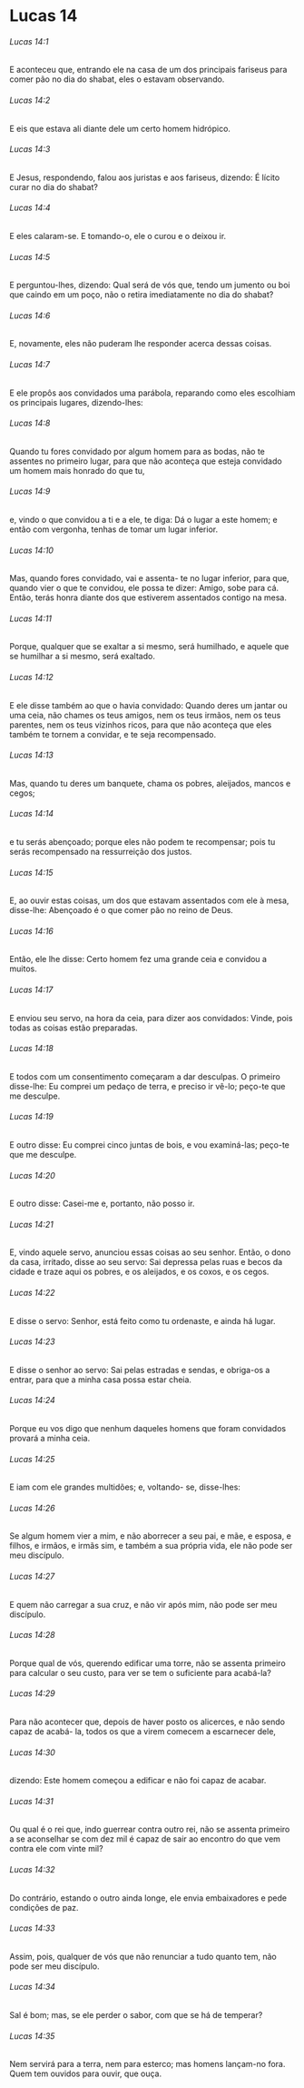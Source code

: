 # Lucas 14

###### Lucas 14:1

E aconteceu que, entrando ele na casa de um dos principais fariseus para comer pão no dia do shabat, eles o estavam observando.

###### Lucas 14:2

E eis que estava ali diante dele um certo homem hidrópico.

###### Lucas 14:3

E Jesus, respondendo, falou aos juristas e aos fariseus, dizendo: É lícito curar no dia do shabat?

###### Lucas 14:4

E eles calaram-se. E tomando-o, ele o curou e o deixou ir.

###### Lucas 14:5

E perguntou-lhes, dizendo: Qual será de vós que, tendo um jumento ou boi que caindo em um poço, não o retira imediatamente no dia do shabat?

###### Lucas 14:6

E, novamente, eles não puderam lhe responder acerca dessas coisas.

###### Lucas 14:7

E ele propôs aos convidados uma parábola, reparando como eles escolhiam os principais lugares, dizendo-lhes:

###### Lucas 14:8

Quando tu fores convidado por algum homem para as bodas, não te assentes no primeiro lugar, para que não aconteça que esteja convidado um homem mais honrado do que tu,

###### Lucas 14:9

e, vindo o que convidou a ti e a ele, te diga: Dá o lugar a este homem; e então com vergonha, tenhas de tomar um lugar inferior.

###### Lucas 14:10

Mas, quando fores convidado, vai e assenta- te no lugar inferior, para que, quando vier o que te convidou, ele possa te dizer: Amigo, sobe para cá. Então, terás honra diante dos que estiverem assentados contigo na mesa.

###### Lucas 14:11

Porque, qualquer que se exaltar a si mesmo, será humilhado, e aquele que se humilhar a si mesmo, será exaltado.

###### Lucas 14:12

E ele disse também ao que o havia convidado: Quando deres um jantar ou uma ceia, não chames os teus amigos, nem os teus irmãos, nem os teus parentes, nem os teus vizinhos ricos, para que não aconteça que eles também te tornem a convidar, e te seja recompensado.

###### Lucas 14:13

Mas, quando tu deres um banquete, chama os pobres, aleijados, mancos e cegos;

###### Lucas 14:14

e tu serás abençoado; porque eles não podem te recompensar; pois tu serás recompensado na ressurreição dos justos.

###### Lucas 14:15

E, ao ouvir estas coisas, um dos que estavam assentados com ele à mesa, disse-lhe: Abençoado é o que comer pão no reino de Deus.

###### Lucas 14:16

Então, ele lhe disse: Certo homem fez uma grande ceia e convidou a muitos.

###### Lucas 14:17

E enviou seu servo, na hora da ceia, para dizer aos convidados: Vinde, pois todas as coisas estão preparadas.

###### Lucas 14:18

E todos com um consentimento começaram a dar desculpas. O primeiro disse-lhe: Eu comprei um pedaço de terra, e preciso ir vê-lo; peço-te que me desculpe.

###### Lucas 14:19

E outro disse: Eu comprei cinco juntas de bois, e vou examiná-las; peço-te que me desculpe.

###### Lucas 14:20

E outro disse: Casei-me e, portanto, não posso ir.

###### Lucas 14:21

E, vindo aquele servo, anunciou essas coisas ao seu senhor. Então, o dono da casa, irritado, disse ao seu servo: Sai depressa pelas ruas e becos da cidade e traze aqui os pobres, e os aleijados, e os coxos, e os cegos.

###### Lucas 14:22

E disse o servo: Senhor, está feito como tu ordenaste, e ainda há lugar.

###### Lucas 14:23

E disse o senhor ao servo: Sai pelas estradas e sendas, e obriga-os a entrar, para que a minha casa possa estar cheia.

###### Lucas 14:24

Porque eu vos digo que nenhum daqueles homens que foram convidados provará a minha ceia.

###### Lucas 14:25

E iam com ele grandes multidões; e, voltando- se, disse-lhes:

###### Lucas 14:26

Se algum homem vier a mim, e não aborrecer a seu pai, e mãe, e esposa, e filhos, e irmãos, e irmãs sim, e também a sua própria vida, ele não pode ser meu discípulo.

###### Lucas 14:27

E quem não carregar a sua cruz, e não vir após mim, não pode ser meu discípulo.

###### Lucas 14:28

Porque qual de vós, querendo edificar uma torre, não se assenta primeiro para calcular o seu custo, para ver se tem o suficiente para acabá-la?

###### Lucas 14:29

Para não acontecer que, depois de haver posto os alicerces, e não sendo capaz de acabá- la, todos os que a virem comecem a escarnecer dele,

###### Lucas 14:30

dizendo: Este homem começou a edificar e não foi capaz de acabar.

###### Lucas 14:31

Ou qual é o rei que, indo guerrear contra outro rei, não se assenta primeiro a se aconselhar se com dez mil é capaz de sair ao encontro do que vem contra ele com vinte mil?

###### Lucas 14:32

Do contrário, estando o outro ainda longe, ele envia embaixadores e pede condições de paz.

###### Lucas 14:33

Assim, pois, qualquer de vós que não renunciar a tudo quanto tem, não pode ser meu discípulo.

###### Lucas 14:34

Sal é bom; mas, se ele perder o sabor, com que se há de temperar?

###### Lucas 14:35

Nem servirá para a terra, nem para esterco; mas homens lançam-no fora. Quem tem ouvidos para ouvir, que ouça.

